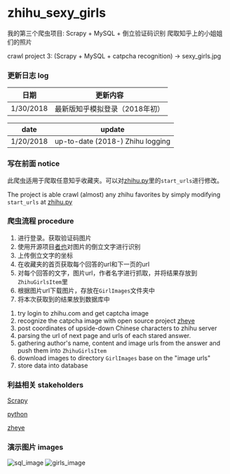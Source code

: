 # zhihu_sexy_girls

我的第三个爬虫项目: Scrapy + MySQL + 倒立验证码识别 爬取知乎上的小姐姐们的照片

crawl project 3: (Scrapy + MySQL + catpcha recognition) -> sexy_girls.jpg

### 更新日志 log

|日期|更新内容|
|:-:|:-:|
|1/30/2018|最新版知乎模拟登录（2018年初）|

|date|update|
|:-:|:-:|
|1/20/2018|up-to-date (2018-) Zhihu logging|

### 写在前面 notice
此爬虫适用于爬取任意知乎收藏夹。可以对[zhihu.py](https://github.com/JeffreyWang2864/zhihu_sexy_girls/blob/master/zhihu_girls/zhihu_girls/spiders/zhihu.py)里的`start_urls`进行修改。

The project is able crawl (almost) any zhihu favorites by simply modifying `start_urls` at [zhihu.py](https://github.com/JeffreyWang2864/zhihu_sexy_girls/blob/master/zhihu_girls/zhihu_girls/spiders/zhihu.py)

### 爬虫流程 procedure
1. 进行登录。获取验证码图片
2. 使用开源项目[者也](https://github.com/muchrooms/zheye)对图片的倒立文字进行识别
3. 上传倒立文字的坐标
4. 在收藏夹的首页获取每个回答的url和下一页的url
5. 对每个回答的文字，图片url，作者名字进行抓取，并将结果存放到`ZhihuGirlsItem`里
6. 根据图片url下载图片，存放在`GirlImages`文件夹中
7. 将本次获取到的结果放到数据库中

<strong></strong>

1. try login to zhihu.com and get captcha image
2. recognize the catpcha image with open source project [zheye](https://github.com/muchrooms/zheye)
3. post coordinates of upside-down Chinese characters to zhihu server
4. parsing the url of next page and urls of each stared answer.
5. gathering author's name, content and image urls from the answer and push them into `ZhihuGirlsItem`
6. download images to directory `GirlImages` base on the "image urls"
7. store data into database

### 利益相关 stakeholders
[Scrapy](https://github.com/scrapy/scrapy)

[python](https://www.python.org/)

[zheye](https://github.com/muchrooms/zheye)

### 演示图片 images
![sql_image](https://github.com/JeffreyWang2864/zhihu_sexy_girls/blob/master/images/sql_image.png)
![girls_image](https://github.com/JeffreyWang2864/zhihu_sexy_girls/blob/master/images/girls_image.png)
